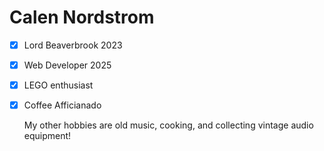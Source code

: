 # Calen Nordstrom

- [x] Lord Beaverbrook 2023
- [x] Web Developer 2025
- [x] LEGO enthusiast
- [x] Coffee Afficianado

  My other hobbies are old music, cooking, and collecting vintage audio equipment!
